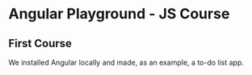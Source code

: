 # Angular Playground - JS Course

## First Course

We installed Angular locally and made, as an example, a to-do list app.



